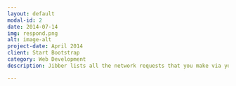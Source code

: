 ```yaml
---
layout: default
modal-id: 2
date: 2014-07-14
img: respond.png
alt: image-alt
project-date: April 2014
client: Start Bootstrap
category: Web Development
description: Jibber lists all the network requests that you make via your phone or simulator. The URL that you are using will be displayed at the top. The requests parameters that you send will be displayed in the top half of the app, and the response will be displayed in the bottom half. The history of network requests that you have made will be displayed in the sidebar.

---
```

